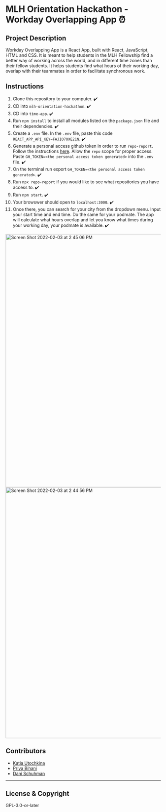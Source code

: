 # MLH Orientation Hackathon - Workday Overlapping App ⏰

## Project Description

Workday Overlapping App is a React App, built with React, JavaScript, HTML and CSS. It is meant to help students in the MLH Fellowship find a better way of working across the world, and in different time zones than their fellow students. It helps students find what hours of their working day, overlap with their teammates in order to facilitate synchronous work.

## Instructions

1. Clone this repository to your computer. ✔️
2. CD into `mlh-orientation-hackathon`. ✔️
3. CD into `time-app`. ✔️
4. Run `npm install` to install all modules listed on the `package.json` file and their dependencies. ✔️
5. Create a `.env` file. In the `.env` file, paste this code `REACT_APP_API_KEY=FAJIO7OXE21N`. ✔️
6. Generate a personal access github token in order to run `repo-report`. Follow the instructions [here](https://docs.github.com/en/authentication/keeping-your-account-and-data-secure/creating-a-personal-access-token#creating-a-token). Allow the `repo` scope for proper access. Paste `GH_TOKEN=<the personal access token generated>` into the `.env` file. ✔️
7. On the terminal run export `GH_TOKEN=<the personal access token generated>`. ✔️
8. Run `npx repo-report` if you would like to see what repositories you have access to. ✔️
9. Run `npm start`. ✔️
10. Your browswer should open to `localhost:3000`. ✔️
11. Once there, you can search for your city from the dropdown menu. Input your start time and end time. Do the same for your podmate. The app will calculate what hours overlap and let you know what times during your working day, your podmate is available. ✔️

<img width="820" alt="Screen Shot 2022-02-03 at 2 45 06 PM" src="https://user-images.githubusercontent.com/26771302/152417501-eccf25a0-dc9e-4fea-a3d7-3dd7227398b0.png">

<img width="813" alt="Screen Shot 2022-02-03 at 2 44 56 PM" src="https://user-images.githubusercontent.com/26771302/152417527-3e5a81a5-d755-4aa6-9573-7976583ecf04.png">


## Contributors

- [Katia Utochkina](https://github.com/katia-utochkina)
- [Priya Bihani](https://github.com/PriyaBihani)
- [Dani Schuhman](https://github.com/dani8439)

---

## License & Copyright

GPL-3.0-or-later
